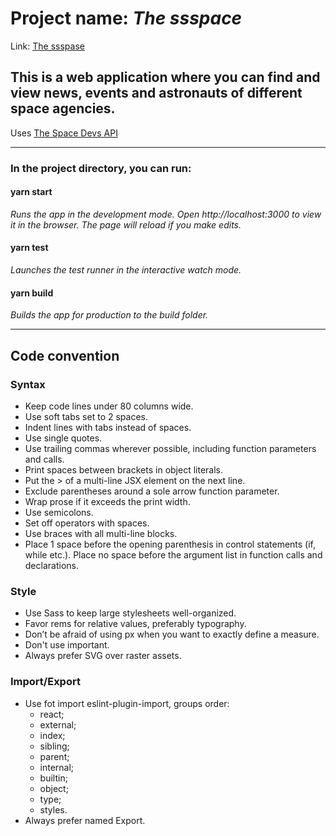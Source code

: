 # Project name: _The ssspace_

Link: [The ssspase](https://kerrimov.github.io/the-ssspace/)

## This is a web application where you can find and view news, events and astronauts of different space agencies.

Uses [The Space Devs API](https://thespacedevs.com/llapi)

---

### In the project directory, you can run:

#### yarn start

_Runs the app in the development mode. Open http://localhost:3000 to view it in
the browser. The page will reload if you make edits._

#### yarn test

_Launches the test runner in the interactive watch mode._

#### yarn build

_Builds the app for production to the build folder._

---

## Code convention

### Syntax

- Keep code lines under 80 columns wide.
- Use soft tabs set to 2 spaces.
- Indent lines with tabs instead of spaces.
- Use single quotes.
- Use trailing commas wherever possible, including function parameters and
  calls.
- Print spaces between brackets in object literals.
- Put the > of a multi-line JSX element on the next line.
- Exclude parentheses around a sole arrow function parameter.
- Wrap prose if it exceeds the print width.
- Use semicolons.
- Set off operators with spaces.
- Use braces with all multi-line blocks.
- Place 1 space before the opening parenthesis in control statements (if, while
  etc.). Place no space before the argument list in function calls and
  declarations.

### Style

- Use Sass to keep large stylesheets well-organized.
- Favor rems for relative values, preferably typography.
- Don’t be afraid of using px when you want to exactly define a measure.
- Don't use important.
- Always prefer SVG over raster assets.

### Import/Export

- Use fot import eslint-plugin-import, groups order:
  - react;
  - external;
  - index;
  - sibling;
  - parent;
  - internal;
  - builtin;
  - object;
  - type;
  - styles.
- Always prefer named Export.
